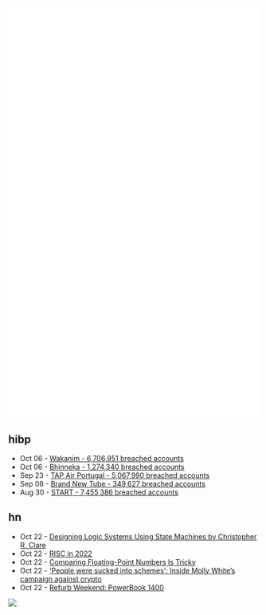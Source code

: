 ![Metrics](https://raw.githubusercontent.com/phixion/phixion/master/metrics.svg)

## hibp

<!--
for https://github.com/phixion/phixion/blob/main/.github/workflows/feeds.yml
-->
<!--START_SECTION:haveibeenpwnd-->
- Oct 06 - [Wakanim - 6,706,951 breached accounts](https://haveibeenpwned.com/PwnedWebsites#Wakanim)
- Oct 06 - [Bhinneka - 1,274,340 breached accounts](https://haveibeenpwned.com/PwnedWebsites#Bhinneka)
- Sep 23 - [TAP Air Portugal - 5,067,990 breached accounts](https://haveibeenpwned.com/PwnedWebsites#TAPAirPortugal)
- Sep 08 - [Brand New Tube - 349,627 breached accounts](https://haveibeenpwned.com/PwnedWebsites#BrandNewTube)
- Aug 30 - [START - 7,455,386 breached accounts](https://haveibeenpwned.com/PwnedWebsites#Start)
<!--END_SECTION:haveibeenpwnd-->

## hn

<!--
for https://github.com/phixion/phixion/blob/main/.github/workflows/feeds.yml
-->
<!--START_SECTION:hn-->
- Oct 22 - [Designing Logic Systems Using State Machines by Christopher R. Clare](https://archive.org/details/designinglogicsystemsusingstatemachines)
- Oct 22 - [RISC in 2022](https://wiki.alopex.li/RiscIn2022)
- Oct 22 - [Comparing Floating-Point Numbers Is Tricky](https://bitbashing.io/comparing-floats.html)
- Oct 22 - ['People were sucked into schemes': Inside Molly White’s campaign against crypto](https://www.protocol.com/fintech/molly-white-web3-crypto-skeptic)
- Oct 22 - [Refurb Weekend: PowerBook 1400](http://oldvcr.blogspot.com/2022/10/refurb-weekend-powerbook-1400.html)
<!--END_SECTION:hn-->

<!--
for https://yhype.me
-->
![](https://hit.yhype.me/github/profile?user_id=13013670)
